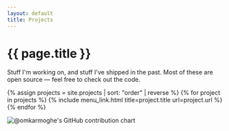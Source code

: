 ```yaml
---
layout: default
title: Projects
---
```

<h1 class="projects"> {{ page.title }}</h1>

Stuff I'm working on, and stuff I've shipped in the past. Most of these are open source &mdash; feel free to check out the code.

{% assign projects = site.projects | sort: "order" | reverse %}
{% for project in projects %}
  {% include menu_link.html title=project.title url=project.url %}
{% endfor %}

<div>
  <img
    src="http://ghchart.rshah.org/754875/omkarmoghe"
    alt="@omkarmoghe's GitHub contribution chart"
  />
</div>
